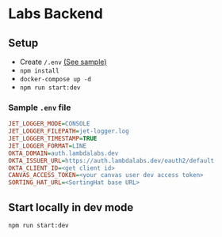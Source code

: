 # Labs Backend

## Setup

- Create `/.env` [(See sample)](#sample_env)
- `npm install`
- `docker-compose up -d`
- `npm run start:dev`

### Sample `.env` file <a name="sample_env"></a>

```ini
JET_LOGGER_MODE=CONSOLE
JET_LOGGER_FILEPATH=jet-logger.log
JET_LOGGER_TIMESTAMP=TRUE
JET_LOGGER_FORMAT=LINE
OKTA_DOMAIN=auth.lambdalabs.dev
OKTA_ISSUER_URL=https://auth.lambdalabs.dev/oauth2/default
OKTA_CLIENT_ID=<get client id>
CANVAS_ACCESS_TOKEN=<your canvas user dev access token>
SORTING_HAT_URL=<SortingHat base URL>
```

## Start locally in dev mode

`npm run start:dev`
